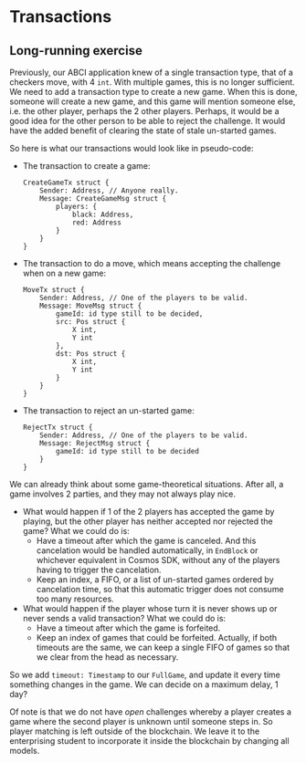 # Transactions

## Long-running exercise

Previously, our ABCI application knew of a single transaction type, that of a checkers move, with 4 `int`. With multiple games, this is no longer sufficient. We need to add a transaction type to create a new game. When this is done, someone will create a new game, and this game will mention someone else, i.e. the other player, perhaps the 2 other players. Perhaps, it would be a good idea for the other person to be able to reject the challenge. It would have the added benefit of clearing the state of stale un-started games.

So here is what our transactions would look like in pseudo-code:

* The transaction to create a game:
    ```
    CreateGameTx struct {
        Sender: Address, // Anyone really.
        Message: CreateGameMsg struct {
            players: {
                black: Address,
                red: Address
            }
        }
    }
    ```
* The transaction to do a move, which means accepting the challenge when on a new game:
    ```
    MoveTx struct {
        Sender: Address, // One of the players to be valid.
        Message: MoveMsg struct {
            gameId: id type still to be decided,
            src: Pos struct {
                X int,
                Y int
            },
            dst: Pos struct {
                X int,
                Y int
            }
        }
    }
    ```
* The transaction to reject an un-started game:
    ```
    RejectTx struct {
        Sender: Address, // One of the players to be valid.
        Message: RejectMsg struct {
            gameId: id type still to be decided
        }
    }
    ```

We can already think about some game-theoretical situations. After all, a game involves 2 parties, and they may not always play nice.

* What would happen if 1 of the 2 players has accepted the game by playing, but the other player has neither accepted nor rejected the game? What we could do is:
    * Have a timeout after which the game is canceled. And this cancelation would be handled automatically, in `EndBlock` or whichever equivalent in Cosmos SDK, without any of the players having to trigger the cancelation.
    * Keep an index, a FIFO, or a list of un-started games ordered by cancelation time, so that this automatic trigger does not consume too many resources.
* What would happen if the player whose turn it is never shows up or never sends a valid transaction? What we could do is:
    * Have a timeout after which the game is forfeited.
    * Keep an index of games that could be forfeited. Actually, if both timeouts are the same, we can keep a single FIFO of games so that we clear from the head as necessary.

So we add `timeout: Timestamp` to our `FullGame`, and update it every time something changes in the game. We can decide on a maximum delay, 1 day?

Of note is that we do not have _open_ challenges whereby a player creates a game where the second player is unknown until someone steps in. So player matching is left outside of the blockchain. We leave it to the enterprising student to incorporate it inside the blockchain by changing all models.
